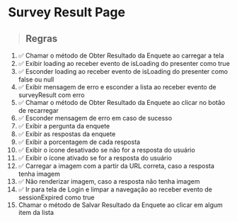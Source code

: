 # Survey Result Page

> ## Regras
1. ✅ Chamar o método de Obter Resultado da Enquete ao carregar a tela
2. ✅ Exibir loading ao receber evento de isLoading do presenter como true
3. ✅ Esconder loading ao receber evento de isLoading do presenter como false ou null
4. ✅ Exibir mensagem de erro e esconder a lista ao receber evento de surveyResult com erro
5. ✅ Chamar o método de Obter Resultado da Enquete ao clicar no botão de recarregar
6. ✅ Esconder mensagem de erro em caso de sucesso
7. ✅ Exibir a pergunta da enquete
8. ✅ Exibir as respostas da enquete
9. ✅ Exibir a porcentagem de cada resposta
10. ✅ Exibir o ícone desativado se não for a resposta do usuário
11. ✅ Exibir o ícone ativado se for a resposta do usuário
12. ✅ Carregar a imagem com a partir da URL correta, caso a resposta tenha imagem
13. ✅ Não renderizar imagem, caso a resposta não tenha imagem
14. ✅ Ir para tela de Login e limpar a navegação ao receber evento de sessionExpired como true
15. Chamar o método de Salvar Resultado da Enquete ao clicar em algum item da lista